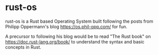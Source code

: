 # rust-os
rust-os is a Rust based Operating System built following the posts from Philipp Oppermann's blog https://os.phil-opp.com/ for fun.

A precursor to following his blog would be to read "The Rust book" on https://doc.rust-lang.org/book/ to understand the syntax and basic concepts in Rust.
